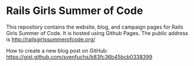 Rails Girls Summer of Code
=========================

This repository contains the website, blog, and campaign pages for Rails Girls Summer of Code. It is hosted using Github Pages. The public address is http://railsgirlssummerofcode.org/

How to create a new blog post on GitHub: https://gist.github.com/svenfuchs/b83fc36b45bcb0338399
